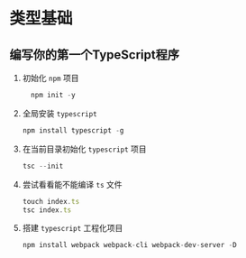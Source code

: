 # 类型基础

## 编写你的第一个TypeScript程序

1. 初始化 `npm` 项目

    ```js
      npm init -y
    ```

2. 全局安装 `typescript`

    ```js
    npm install typescript -g
    ```

3. 在当前目录初始化 `typescript` 项目

    ```js
    tsc --init
    ```

4. 尝试看看能不能编译 `ts` 文件

    ```js
    touch index.ts
    tsc index.ts
    ```

5. 搭建 `typescript` 工程化项目

    ```js
    npm install webpack webpack-cli webpack-dev-server -D
    ```

